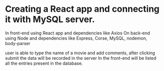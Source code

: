 # Creating a React app and connecting it with MySQL server.

In front-end using React app and dependencies like Axios
On back-end using Node and dependencies like Express, Corse, MySQL, nodemon, body-parser

user is able to type the name of a movie and add comments, after clicking submit the data will be recorded in the server
In the front-end will be listed all the entries present in the database.
